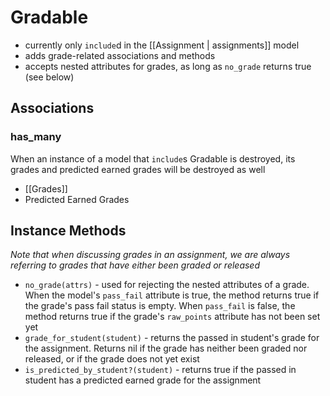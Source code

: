# Gradable

  * currently only `include`d in the [[Assignment | assignments]] model
  * adds grade-related associations and methods
  * accepts nested attributes for grades, as long as `no_grade` returns true (see below)

## Associations

### has_many

When an instance of a model that `include`s Gradable is destroyed, its grades and predicted earned grades will be destroyed as well

  * [[Grades]]
  * Predicted Earned Grades

## Instance Methods

*Note that when discussing grades in an assignment, we are always referring to grades that have either been graded or released*

  * `no_grade(attrs)` - used for rejecting the nested attributes of a grade. When the model's `pass_fail` attribute is true, the method returns true if the grade's pass fail status is empty. When `pass_fail` is false, the method returns true if the grade's `raw_points` attribute has not been set yet
  * `grade_for_student(student)` - returns the passed in student's grade for the assignment. Returns nil if the grade has neither been graded nor released, or if the grade does not yet exist
  * `is_predicted_by_student?(student)` - returns true if the passed in student has a predicted earned grade for the assignment
